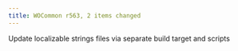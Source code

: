 ```yaml
---
title: WOCommon r563, 2 items changed
---
```


Update localizable strings files via separate build target and scripts
